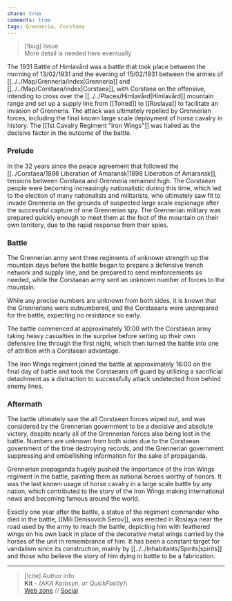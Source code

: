 ```yaml
---  
share: true  
comments: true  
tags: Grenneria, Corstaea  
---  
```

  
> [!bug] Issue  
> More detail is needed here eventually  
  
The 1931 Battle of Himlavård was a battle that took place between the morning of 13/02/1931 and the evening of 15/02/1931 between the armies of [[../../Map/Grenneria/index|Grenneria]] and [[../../Map/Corstaea/index|Corstaea]], with Corstaea on the offensive, intending to cross over the [[../../Places/Himlavård|Himlavård]] mountain range and set up a supply line from [[Tolred]] to [[Roslaya]] to facilitate an invasion of Grenneria. The attack was ultimately repelled by Grennerian forces, including the final known large scale deployment of horse cavalry in history. The [[1st Cavalry Regiment "Iron Wings"]] was hailed as the decisive factor in the outcome of the battle.  
  
### Prelude  
  
In the 32 years since the peace agreement that followed the [[../Corstaea/1898 Liberation of Amaransk|1898 Liberation of Amaransk]], tensions between Corstaea and Grenneria remained high. The Corstaean people were becoming increasingly nationalistic during this time, which led to the election of many nationalists and militarists, who ultimately saw fit to invade Grenneria on the grounds of suspected large scale espionage after the successful capture of one Grennerian spy. The Grennerian military was prepared quickly enough to meet them at the foot of the mountain on their own territory, due to the rapid response from their spies.  
  
### Battle  
  
The Grennerian army sent three regiments of unknown strength up the mountain days before the battle began to prepare a defensive trench network and supply line, and be prepared to send reinforcements as needed, while the Corstaean army sent an unknown number of forces to the mountain.  
  
While any precise numbers are unknown from both sides, it is known that the Grennerians were outnumbered, and the Corstaeans were unprepared for the battle, expecting no resistance so early.  
  
The battle commenced at approximately 10:00 with the Corstaean army taking heavy casualties in the surprise before setting up their own defensive line through the first night, which then turned the battle into one of attrition with a Corstaean advantage.  
  
The Iron Wings regiment joined the battle at approximately 16:00 on the final day of battle and took the Corstaeans off guard by utilizing a sacrificial detachment as a distraction to successfully attack undetected from behind enemy lines.  
  
### Aftermath  
  
The battle ultimately saw the all Corstaean forces wiped out, and was considered by the Grennerian government to be a decisive and absolute victory, despite nearly all of the Grennerian forces also being lost in the battle. Numbers are unknown from both sides due to the Corstaean government of the time destroying records, and the Grennerian government suppressing and embellishing information for the sake of propaganda.  
  
Grennerian propaganda hugely pushed the importance of the Iron Wings regiment in the battle, painting them as national heroes worthy of honors. It was the last known usage of horse cavalry in a large scale battle by any nation, which contributed to the story of the Iron Wings making international news and becoming famous around the world.  
  
Exactly one year after the battle, a statue of the regiment commander who died in the battle, [[Mili Denisovich Serov]], was erected in Roslaya near the road used by the army to reach the battle, depicting him with feathered wings on his own back in place of the decorative metal wings carried by the horses of the unit in remembrance of him. It has been a constant target for vandalism since its construction, mainly by [[../../Inhabitants/Spirits|spirits]] and those who believe the story of him dying in battle to be a fabrication.  
  
-----  
> [!cite] Author info  
> **Kit** - *(AKA Kerosyn, or QuickFastly)*\  
> [Web zone](https://kerosyn.link) // [Social](https://a.tripulse.link/@kit)